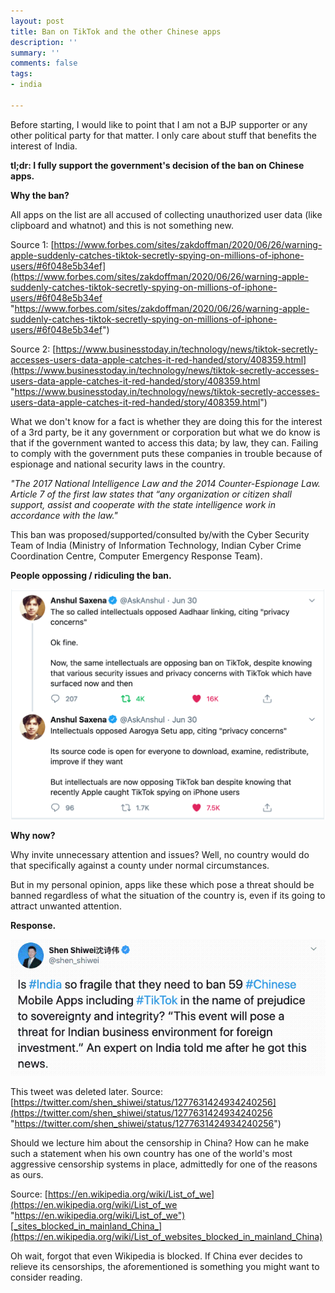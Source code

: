 ```yaml
---
layout: post
title: Ban on TikTok and the other Chinese apps
description: ''
summary: ''
comments: false
tags:
- india

---
```

Before starting, I would like to point that I am not a BJP supporter or any other political party for that matter. I only care about stuff that benefits the interest of India.

**tl;dr: I fully support the government's decision of the ban on Chinese apps.**

**Why the ban?**

All apps on the list are all accused of collecting unauthorized user data (like clipboard and whatnot) and this is not something new.

Source 1: [https://www.forbes.com/sites/zakdoffman/2020/06/26/warning-apple-suddenly-catches-tiktok-secretly-spying-on-millions-of-iphone-users/#6f048e5b34ef](https://www.forbes.com/sites/zakdoffman/2020/06/26/warning-apple-suddenly-catches-tiktok-secretly-spying-on-millions-of-iphone-users/#6f048e5b34ef "https://www.forbes.com/sites/zakdoffman/2020/06/26/warning-apple-suddenly-catches-tiktok-secretly-spying-on-millions-of-iphone-users/#6f048e5b34ef")

Source 2: [https://www.businesstoday.in/technology/news/tiktok-secretly-accesses-users-data-apple-catches-it-red-handed/story/408359.html](https://www.businesstoday.in/technology/news/tiktok-secretly-accesses-users-data-apple-catches-it-red-handed/story/408359.html "https://www.businesstoday.in/technology/news/tiktok-secretly-accesses-users-data-apple-catches-it-red-handed/story/408359.html")

What we don't know for a fact is whether they are doing this for the interest of a 3rd party, be it any government or corporation but what we do know is that if the government wanted to access this data; by law, they can. Failing to comply with the government puts these companies in trouble because of espionage and national security laws in the country.

_"The 2017 National Intelligence Law and the 2014 Counter-Espionage Law. Article 7 of the first law states that “any organization or citizen shall support, assist and cooperate with the state intelligence work in accordance with the law."_

This ban was proposed/supported/consulted by/with the Cyber Security Team of India (Ministry of Information Technology, Indian Cyber Crime Coordination Centre, Computer Emergency Response Team).

**People oppossing / ridiculing the ban.**

![](/uploads/screenshot-2020-07-28-at-11-45-57-am.png)

**Why now?**

Why invite unnecessary attention and issues? Well, no country would do that specifically against a county under normal circumstances.

But in my personal opinion, apps like these which pose a threat should be banned regardless of what the situation of the country is, even if its going to attract unwanted attention.

**Response.**

![](/uploads/186abd5b5784ccce53367bc3ae165c60-1.png)

This tweet was deleted later. Source: [https://twitter.com/shen_shiwei/status/1277631424934240256](https://twitter.com/shen_shiwei/status/1277631424934240256 "https://twitter.com/shen_shiwei/status/1277631424934240256")

Should we lecture him about the censorship in China? How can he make such a statement when his own country has one of the world's most aggressive censorship systems in place, admittedly for one of the reasons as ours.

Source: [https://en.wikipedia.org/wiki/List_of_we](https://en.wikipedia.org/wiki/List_of_we "https://en.wikipedia.org/wiki/List_of_we")[_sites_blocked_in_mainland_China_](https://en.wikipedia.org/wiki/List_of_websites_blocked_in_mainland_China)

Oh wait, forgot that even Wikipedia is blocked. If China ever decides to relieve its censorships, the aforementioned is something you might want to consider reading.